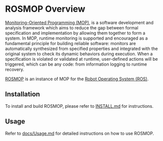 # ROSMOP Overview

[Monitoring-Oriented Programming (MOP)](http://fsl.cs.illinois.edu/mop),
is a software development and analysis framework which aims to reduce
the gap between formal specification and implementation by allowing
them together to form a system.
In MOP, runtime monitoring is supported and encouraged as a
fundamental principle for building reliable software: monitors are
automatically synthesized from specified properties and integrated
with the original system to check its dynamic behaviors during
execution. When a specification is violated or validated at runtime,
user-defined actions will be triggered, which can be any code: from
information logging to runtime recovery. 

[ROSMOP](http://fsl.cs.illinois.edu/index.php/ROSMOP)
is an instance of MOP for the 
[Robot Operating System (ROS)](http://www.ros.org/).

## Installation

To install and build ROSMOP, please refer to [INSTALL.md](INSTALL.md) for 
instructions.

## Usage

Refer to [docs/Usage.md](docs/Usage.md) for detailed instructions on how
to use ROSMOP.

